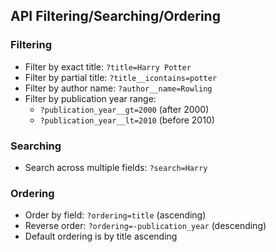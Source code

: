 ## API Filtering/Searching/Ordering

### Filtering
- Filter by exact title: `?title=Harry Potter`
- Filter by partial title: `?title__icontains=potter`
- Filter by author name: `?author__name=Rowling`
- Filter by publication year range:
  - `?publication_year__gt=2000` (after 2000)
  - `?publication_year__lt=2010` (before 2010)

### Searching
- Search across multiple fields: `?search=Harry`

### Ordering
- Order by field: `?ordering=title` (ascending)
- Reverse order: `?ordering=-publication_year` (descending)
- Default ordering is by title ascending